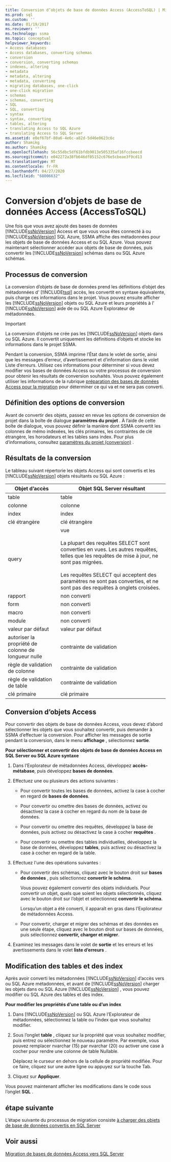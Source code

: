 ```yaml
---
title: Conversion d’objets de base de données Access (AccessToSQL) | Microsoft Docs
ms.prod: sql
ms.custom: ''
ms.date: 01/19/2017
ms.reviewer: ''
ms.technology: ssma
ms.topic: conceptual
helpviewer_keywords:
- Access databases
- Access databases, converting schemas
- conversion
- conversion, converting schemas
- indexes, altering
- metadata
- metadata, altering
- metadata, converting
- migrating databases, one-click
- one-click migration
- schemas
- schemas, converting
- SQL
- SQL, converting
- syntax
- syntax, converting
- tables, altering
- translating Access to SQL Azure
- translating Access to SQL Server
ms.assetid: e0ef67bf-80a6-4e6c-a82d-5d46e0623c6c
author: Shamikg
ms.author: Shamikg
ms.openlocfilehash: 56c55dbc5df61bfdb9013e505335af16fccbeecd
ms.sourcegitcommit: e042272a38fb646df05152c676e5cbeae3f9cd13
ms.translationtype: MT
ms.contentlocale: fr-FR
ms.lasthandoff: 04/27/2020
ms.locfileid: "68006632"
---
```

# <a name="converting-access-database-objects-accesstosql"></a>Conversion d’objets de base de données Access (AccessToSQL)
Une fois que vous avez ajouté des bases de données [!INCLUDE[ssNoVersion](../../includes/ssnoversion-md.md)] Access et que vous vous êtes connecté à ou [!INCLUDE[ssNoVersion](../../includes/ssnoversion-md.md)] SQL Azure, SSMA affiche des métadonnées pour les objets de base de données Access et ou SQL Azure. Vous pouvez maintenant sélectionner accéder aux objets de base de données, puis convertir les [!INCLUDE[ssNoVersion](../../includes/ssnoversion-md.md)] schémas dans ou SQL Azure schémas.  
  
## <a name="the-conversion-process"></a>Processus de conversion  
La conversion d’objets de base de données prend les définitions d’objet des métadonnées d' [!INCLUDE[tsql](../../includes/tsql-md.md)] accès, les convertit en syntaxe équivalente, puis charge ces informations dans le projet. Vous pouvez ensuite afficher les [!INCLUDE[ssNoVersion](../../includes/ssnoversion-md.md)] objets ou SQL Azure et leurs propriétés à l' [!INCLUDE[ssNoVersion](../../includes/ssnoversion-md.md)] aide de ou SQL Azure Explorateur de métadonnées.  
  
> [!IMPORTANT]  
> La conversion d’objets ne crée pas les [!INCLUDE[ssNoVersion](../../includes/ssnoversion-md.md)] objets dans ou SQL Azure. Il convertit uniquement les définitions d’objets et stocke les informations dans le projet SSMA.  
  
Pendant la conversion, SSMA imprime l’État dans le volet de sortie, ainsi que les messages d’erreur, d’avertissement et d’information dans le volet Liste d’erreurs. Utilisez ces informations pour déterminer si vous devez modifier vos bases de données Access ou votre processus de conversion pour obtenir les résultats de conversion souhaités. Vous pouvez également utiliser les informations de la rubrique [préparation des bases de données Access pour la migration](preparing-access-databases-for-migration-accesstosql.md) pour déterminer ce qui va et ne sera pas converti.  
  
## <a name="setting-conversion-options"></a>Définition des options de conversion  
Avant de convertir des objets, passez en revue les options de conversion de projet dans la boîte de dialogue **paramètres du projet** . À l’aide de cette boîte de dialogue, vous pouvez définir la manière dont SSMA convertit les colonnes de mémo indexées, les clés primaires, les contraintes de clé étrangère, les horodateurs et les tables sans index. Pour plus d’informations, consultez [paramètres du projet (conversion)](https://msdn.microsoft.com/bcebc635-c638-4ddb-924c-b9ccfef86388) .  
  
## <a name="conversion-results"></a>Résultats de la conversion  
Le tableau suivant répertorie les objets Access qui sont convertis et les [!INCLUDE[ssNoVersion](../../includes/ssnoversion-md.md)] objets résultants ou SQL Azure :  
  
|Objet d’accès|Objet SQL Server résultant|  
|-----------------|-------------------------------|  
|table|table|  
|colonne|colonne|  
|index|index|  
|clé étrangère|clé étrangère|  
|query|vue<br /><br />La plupart des requêtes SELECT sont converties en vues. Les autres requêtes, telles que les requêtes de mise à jour, ne sont pas migrées.<br /><br />Les requêtes SELECT qui acceptent des paramètres ne sont pas converties, et ne sont pas des requêtes à onglets croisées.|  
|rapport|non converti|  
|form|non converti|  
|macro|non converti|  
|module|non converti|  
|valeur par défaut|valeur par défaut|  
|autoriser la propriété de colonne de longueur nulle|contrainte de validation|  
|règle de validation de colonne|contrainte de validation|  
|règle de validation de table|contrainte de validation|  
|clé primaire|clé primaire|  
  
## <a name="converting-access-objects"></a>Conversion d’objets Access  
Pour convertir des objets de base de données Access, vous devez d’abord sélectionner les objets que vous souhaitez convertir, puis demander à SSMA d’effectuer la conversion. Pour afficher les messages de sortie pendant la conversion, dans le menu **affichage** , sélectionnez **sortie**.  
  
**Pour sélectionner et convertir des objets de base de données Access en SQL Server ou SQL Azure syntaxe**  
  
1.  Dans l’Explorateur de métadonnées Access, développez **accès-métabase**, puis développez **bases de données**.  
  
2.  Effectuez une ou plusieurs des actions suivantes :  
  
    -   Pour convertir toutes les bases de données, activez la case à cocher en regard de **bases de données**.  
  
    -   Pour convertir ou omettre des bases de données, activez ou désactivez la case à cocher en regard du nom de la base de données.  
  
    -   Pour convertir ou omettre des requêtes, développez la base de données, puis activez ou désactivez la case à cocher **requêtes** .  
  
    -   Pour convertir ou omettre des tables individuelles, développez la base de données, développez **tables**, puis activez ou désactivez la case à cocher en regard de la table.  
  
3.  Effectuez l'une des opérations suivantes :  
  
    -   Pour convertir des schémas, cliquez avec le bouton droit sur **bases de données** , puis sélectionnez **convertir le schéma**.  
  
        Vous pouvez également convertir des objets individuels. Pour convertir un objet, quels que soient les objets sélectionnés, cliquez avec le bouton droit sur l’objet et sélectionnez **convertir le schéma**.  
  
        Lorsqu’un objet a été converti, il apparaît en gras dans l’Explorateur de métadonnées Access.  
  
    -   Pour convertir, charger et migrer des schémas et des données en une seule étape, cliquez avec le bouton droit sur bases de données, puis sélectionnez **convertir, charger et migrer**.  
  
4.  Examinez les messages dans le volet de **sortie** et les erreurs et les avertissements dans le volet **liste d’erreurs** .  
  
## <a name="altering-tables-and-indexes"></a>Modification des tables et des index  
Après avoir converti les métadonnées [!INCLUDE[ssNoVersion](../../includes/ssnoversion-md.md)] d’accès vers ou SQL Azure métadonnées, et avant de [!INCLUDE[ssNoVersion](../../includes/ssnoversion-md.md)] charger les objets dans ou SQL Azure [!INCLUDE[ssNoVersion](../../includes/ssnoversion-md.md)] , vous pouvez modifier ou SQL Azure des tables et des index.  
  
**Pour modifier les propriétés d’une table ou d’un index**  
  
1.  Dans [!INCLUDE[ssNoVersion](../../includes/ssnoversion-md.md)] ou SQL Azure l’Explorateur de métadonnées, sélectionnez la table ou l’index que vous souhaitez modifier.  
  
2.  Sous l’onglet **table** , cliquez sur la propriété que vous souhaitez modifier, puis entrez ou sélectionnez le nouveau paramètre. Par exemple, vous pouvez remplacer nvarchar (15) par nvarchar (20) ou activer une case à cocher pour rendre une colonne de table Nullable.  
  
    Déplacez le curseur en dehors de la cellule de propriété modifiée. Pour ce faire, cliquez sur une autre ligne ou appuyez sur la touche Tab.  
  
3.  Cliquez sur **Appliquer**.  
  
Vous pouvez maintenant afficher les modifications dans le code sous l’onglet **SQL** .  
  
## <a name="next-step"></a>étape suivante  
L’étape suivante du processus de migration consiste [à charger des objets de base de données convertis en SQL Server](loading-converted-database-objects-into-sql-server-accesstosql.md)  
  
## <a name="see-also"></a>Voir aussi  
[Migration de bases de données Access vers SQL Server](migrating-access-databases-to-sql-server-azure-sql-db-accesstosql.md)  
  
